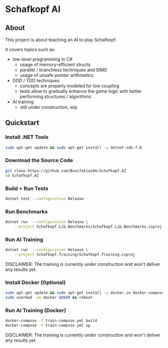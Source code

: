 
# Schafkopf AI

## About
This project is about teaching an AI to play Schafkopf.

It covers topics such as:
- low-level programming in C#
  - usage of memory-efficient structs
  - parallel / branchless techniques and SIMD
  - usage of unsafe pointer arithmetics
- DDD / TDD techniques
  - concepts are properly modeled for low coupling
  - tests allow to gradually enhance the game logic
    with better performing structures / algorithms
- AI training
  - still under construction, wip

## Quickstart

### Install .NET Tools

```sh
sudo apt-get update && sudo apt-get install -y dotnet-sdk-7.0
```

### Download the Source Code

```sh
git clone https://github.com/Bonifatius94/Schafkopf.AI
cd Schafkopf.AI
```

### Build + Run Tests

```sh
dotnet test --configuration Release
```

### Run Benchmarks

```sh
dotnet run  --configuration Release \
    --project Schafkopf.Lib.Benchmarks/Schafkopf.Lib.Benchmarks.csproj
```

### Run AI Training

```sh
dotnet run  --configuration Release \
    --project Schafkopf.Training/Schafkopf.Training.csproj
```

DISCLAIMER: The training is currently under construction
and won't deliver any results yet.

### Install Docker (Optional)

```sh
sudo apt-get update && sudo apt-get install -y docker.io docker-compose
sudo usermod -aG docker $USER && reboot
```

### Run AI Training (Docker)

```sh
docker-compose -f train-compose.yml build
docker-compose -f train-compose.yml up
```

DISCLAIMER: The training is currently under construction
and won't deliver any results yet.

